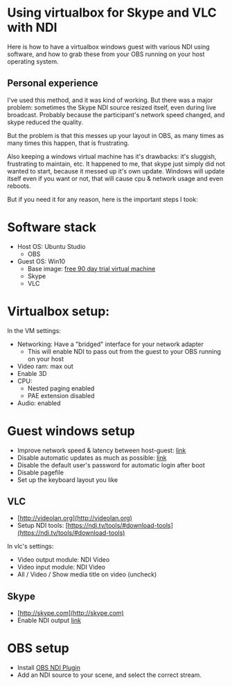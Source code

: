 # Using virtualbox for Skype and VLC with NDI
Here is how to have a virtualbox windows guest with various NDI using software,
and how to grab these from your OBS running on your host operating system.

## Personal experience
I've used this method, and it was kind of working. But there was a major problem:
sometimes the Skype NDI source resized itself, even during live broadcast.
Probably because the participant's network speed changed, and skype reduced the quality.

But the problem is that this messes up your layout in OBS, as many times as many times this happen,
that is frustrating.

Also keeping a windows virtual machine has it's drawbacks: it's sluggish, frustrating to maintain, etc.
It happened to me, that skype just simply did not wanted to start, because it messed up it's own update.
Windows will update itself even if you want or not, that will cause cpu & network usage and even reboots.

But if you need it for any reason, here is the important steps I took:


# Software stack
 * Host OS: Ubuntu Studio
    * OBS
 * Guest OS: Win10
    * Base image: [free 90 day trial virtual machine](https://developer.microsoft.com/en-us/microsoft-edge/tools/vms/)
    * Skype
    * VLC

# Virtualbox setup:
In the VM settings:
 * Networking: Have a "bridged" interface for your network adapter
     * This will enable NDI to pass out from the guest to your OBS running on your host
 * Video ram: max out
 * Enable 3D
 * CPU:
     * Nested paging enabled
     * PAE extension disabled
 * Audio: enabled
  
# Guest windows setup
 * Improve network speed & latency between host-guest: [link](https://www.petri.com/how-to-improve-network-performance-in-windows-virtualbox-guests)
 * Disable automatic updates as much as possible: [link](https://www.cleverfiles.com/howto/disable-update-windows-10.html)
 * Disable the default user's password for automatic login after boot
 * Disable pagefile
 * Set up the keyboard layout you like
 
 
## VLC
 * [http://videolan.org](http://videolan.org)
 * Setup NDI tools: [https://ndi.tv/tools/#download-tools](https://ndi.tv/tools/#download-tools)
 
 In vlc's settings:
 * Video output module: NDI Video
 * Video input module: NDI Video
 * All / Video / Show media title on video (uncheck)
 
## Skype
 * [http://skype.com](http://skype.com)
 * Enable NDI output [link](https://www.newtek.com/blog/tips/using-ndi-in-skype/)

# OBS setup
 * Install [OBS NDI Plugin](https://github.com/Palakis/obs-ndi)
 * Add an NDI source to your scene, and select the correct stream.
